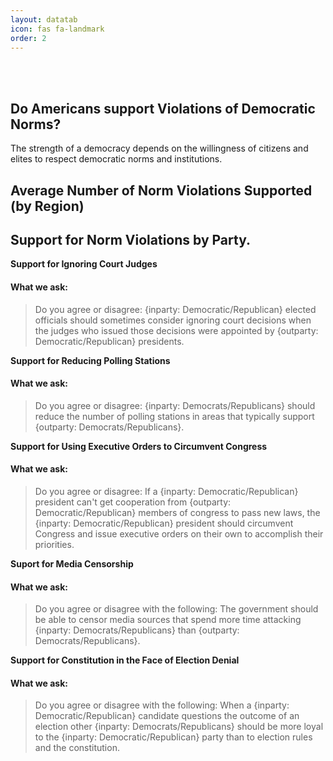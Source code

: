 ```yaml
---
layout: datatab
icon: fas fa-landmark
order: 2
---
```


<script src="{{ site.baseurl }}/assets/js/chartjs-adapter-date-fns.bundle.min.js"></script>

<br>
<br>
<h2><span class="mr-2">Do Americans support Violations of Democratic Norms?</span><a href="#" class="anchor text-muted"><i class="fas fa-hashtag"></i></a></h2>
<p>The strength of a democracy depends on the willingness of citizens and elites to respect democratic norms and institutions.</p>

<h2>Average Number of Norm Violations Supported (by Region)</h2>

<div class='row chartrow chart' id='affpol-row-1'>
  <div class='row' id='affpol-map-div'>
    <canvas id='demnorm-map'></canvas>
    <script type="text/javascript" src="{{ site.baseurl }}/assets/js/charts/map.js" data-canvasid="demnorm-map"  data-source="{{ site.baseurl }}/assets/data/demnorm-map.json" data-scaleminlabel = "Less" data-scalemaxlabel = "More"></script>
    </div>
  </div>

<!-- <div class = 'row' id='demnorm-row-2'>
    <div class='row col-6' id='demnorm-lines-div'>
      <canvas id = 'demnorm-lines'></canvas>
      <script type="text/javascript" src="{{ site.baseurl }}/assets/js/charts/demnorm-lines.js" data-canvasid="demnorm-lines"></script>
      <div id="demnorms-legend" style='background-color: red;'></div>
    </div>
    <div class='row col-3'>
      <div id = 'demnormline-btn-div'>
        <div class = 'demnormline-btn-wrap'><button data-index='0' class="demnormline-btn">Ignoring Supreme Court Judges</button></div>
        <div class = 'demnormline-btn-wrap'><button data-index='1' class="demnormline-btn">Reducing the # of Polling Stations</button></div>
        <div class = 'demnormline-btn-wrap'><button data-index='2' class="demnormline-btn">Using Executive Orders</button></div>
        <div class = 'demnormline-btn-wrap'><button data-index='3' class="demnormline-btn">Censorship</button></div>
        <div class = 'demnormline-btn-wrap'><button data-index='4' class="demnormline-btn">Party Loyalty in the Face of Election Denial</button></div>
      </div>
    </div>
</div> -->


<h2><span class="mr-2">Support for Norm Violations by Party.</span><a href="#" class="anchor text-muted"><i class="fas fa-hashtag"></i></a></h2>
<strong>Support for Ignoring Court Judges</strong>
<div class = 'row chartrow violence-row violence-row-alt'>
  <div class='chartv'>
    <h4>What we ask:</h4>
    <div class="questionbox"><blockquote id='v1question'>Do you agree or disagree: {inparty: Democratic/Republican} elected officials should sometimes consider ignoring court decisions when the judges who issued those decisions were appointed by {outparty: Democratic/Republican} presidents.</blockquote></div>
  </div>
  <div class = 'violence-line-container'>
    <div class='row violence-line-div'>
      <canvas id = 'demnorm-judges'></canvas>
      <script type="text/javascript" src="{{ site.baseurl }}/assets/js/charts/demnorm-party.js" data-canvasid="demnorm-judges" data-source='{{ site.baseurl }}/assets/data/norms/norm_judges.json'></script>
    </div>
  </div>
</div>

<strong>Support for Reducing Polling Stations</strong>
<div class = 'row chartrow violence-row violence-row-alt'>
  <div class='chartv'>
    <h4>What we ask:</h4>
    <div class="questionbox"><blockquote id='v1question'>Do you agree or disagree: {inparty: Democrats/Republicans} should reduce the number of polling stations in areas that typically support {outparty: Democrats/Republicans}.</blockquote></div>
  </div>
  <div class = 'violence-line-container'>
    <div class='row violence-line-div'>
      <canvas id = 'demnorm-polling'></canvas>
      <script type="text/javascript" src="{{ site.baseurl }}/assets/js/charts/demnorm-party.js" data-canvasid="demnorm-polling" data-source='{{ site.baseurl }}/assets/data/norms/norm_polling.json'></script>
    </div>
  </div>
</div>

<strong>Support for Using Executive Orders to Circumvent Congress</strong>
<div class = 'row chartrow violence-row violence-row-alt'>
  <div class='chartv'>
    <h4>What we ask:</h4>
    <div class="questionbox"><blockquote id='v1question'>Do you agree or disagree: If a {inparty: Democratic/Republican} president can't get cooperation from {outparty: Democratic/Republican} members of congress to pass new laws, the {inparty: Democratic/Republican} president should circumvent Congress and issue executive orders on their own to accomplish their priorities.</blockquote></div>
  </div>
  <div class = 'violence-line-container'>
    <div class='row violence-line-div'>
      <canvas id = 'demnorm-executive'></canvas>
      <script type="text/javascript" src="{{ site.baseurl }}/assets/js/charts/demnorm-party.js" data-canvasid="demnorm-executive" data-source='{{ site.baseurl }}/assets/data/norms/norm_executive.json'></script>
    </div>
  </div>
</div>

<strong>Suport for Media Censorship</strong>
<div class = 'row chartrow violence-row violence-row-alt'>
  <div class='chartv'>
    <h4>What we ask:</h4>
    <div class="questionbox"><blockquote id='v1question'>Do you agree or disagree with the following: The government should be able to censor media sources that spend more time attacking {inparty: Democrats/Republicans} than {outparty: Democrats/Republicans}.</blockquote></div>
  </div>
  <div class = 'violence-line-container'>
    <div class='row violence-line-div'>
      <canvas id = 'demnorm-censorship'></canvas>
      <script type="text/javascript" src="{{ site.baseurl }}/assets/js/charts/demnorm-party.js" data-canvasid="demnorm-censorship" data-source='{{ site.baseurl }}/assets/data/norms/norm_censorship.json'></script>
    </div>
  </div>
</div>

<strong>Support for Constitution in the Face of Election Denial</strong>
<div class = 'row chartrow violence-row violence-row-alt'>
  <div class='chartv'>
    <h4>What we ask:</h4>
    <div class="questionbox"><blockquote id='v1question'>Do you agree or disagree with the following: When a {inparty: Democratic/Republican} candidate questions the outcome of an election other {inparty: Democrats/Republicans} should be more loyal to the {inparty: Democratic/Republican} party than to election rules and the constitution.</blockquote></div>
  </div>
  <div class = 'violence-line-container'>
    <div class='row violence-line-div'>
      <canvas id = 'demnorm-loyalty'></canvas>
      <script type="text/javascript" src="{{ site.baseurl }}/assets/js/charts/demnorm-party.js" data-canvasid="demnorm-loyalty" data-source='{{ site.baseurl }}/assets/data/norms/norm_loyalty.json'></script>
    </div>
  </div>
</div>
